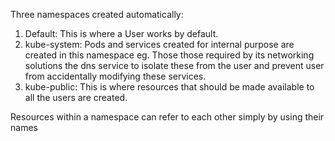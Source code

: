 Three namespaces created automatically:

1. Default: This is where a User works by default.
2. kube-system: Pods and services created for internal purpose
   are created in this namespace eg. Those those required by its networking
   solutions the dns service to isolate these from the user and prevent user from 
   accidentally modifying these services.
3. kube-public: This is where resources that should be made available to all the users are created.

Resources within a namespace can refer to each other simply by using their names    
